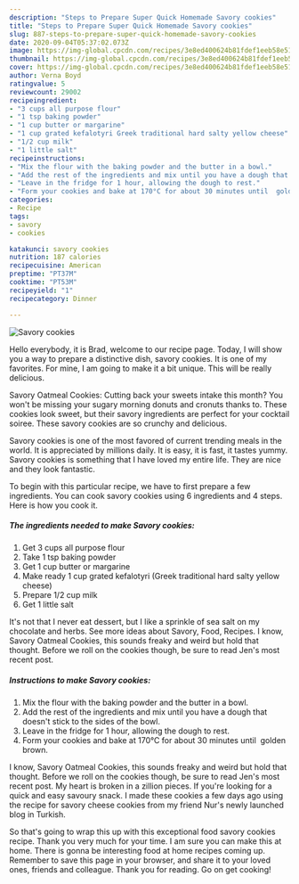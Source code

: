 ```yaml
---
description: "Steps to Prepare Super Quick Homemade Savory cookies"
title: "Steps to Prepare Super Quick Homemade Savory cookies"
slug: 887-steps-to-prepare-super-quick-homemade-savory-cookies
date: 2020-09-04T05:37:02.073Z
image: https://img-global.cpcdn.com/recipes/3e8ed400624b81fdef1eeb58e516dda8/751x532cq70/savory-cookies-recipe-main-photo.jpg
thumbnail: https://img-global.cpcdn.com/recipes/3e8ed400624b81fdef1eeb58e516dda8/751x532cq70/savory-cookies-recipe-main-photo.jpg
cover: https://img-global.cpcdn.com/recipes/3e8ed400624b81fdef1eeb58e516dda8/751x532cq70/savory-cookies-recipe-main-photo.jpg
author: Verna Boyd
ratingvalue: 5
reviewcount: 29002
recipeingredient:
- "3 cups all purpose flour"
- "1 tsp baking powder"
- "1 cup butter or margarine"
- "1 cup grated kefalotyri Greek traditional hard salty yellow cheese"
- "1/2 cup milk"
- "1 little salt"
recipeinstructions:
- "Mix the flour with the baking powder and the butter in a bowl."
- "Add the rest of the ingredients and mix until you have a dough that doesn&#39;t stick to the sides of the bowl."
- "Leave in the fridge for 1 hour, allowing the dough to rest."
- "Form your cookies and bake at 170°C for about 30 minutes until  golden brown."
categories:
- Recipe
tags:
- savory
- cookies

katakunci: savory cookies 
nutrition: 187 calories
recipecuisine: American
preptime: "PT37M"
cooktime: "PT53M"
recipeyield: "1"
recipecategory: Dinner

---
```



![Savory cookies](https://img-global.cpcdn.com/recipes/3e8ed400624b81fdef1eeb58e516dda8/751x532cq70/savory-cookies-recipe-main-photo.jpg)

Hello everybody, it is Brad, welcome to our recipe page. Today, I will show you a way to prepare a distinctive dish, savory cookies. It is one of my favorites. For mine, I am going to make it a bit unique. This will be really delicious.

Savory Oatmeal Cookies: Cutting back your sweets intake this month? You won&#39;t be missing your sugary morning donuts and cronuts thanks to. These cookies look sweet, but their savory ingredients are perfect for your cocktail soiree. These savory cookies are so crunchy and delicious.

Savory cookies is one of the most favored of current trending meals in the world. It is appreciated by millions daily. It is easy, it is fast, it tastes yummy. Savory cookies is something that I have loved my entire life. They are nice and they look fantastic.


To begin with this particular recipe, we have to first prepare a few ingredients. You can cook savory cookies using 6 ingredients and 4 steps. Here is how you cook it.

<!--inarticleads1-->

##### The ingredients needed to make Savory cookies:

1. Get 3 cups all purpose flour
1. Take 1 tsp baking powder
1. Get 1 cup butter or margarine
1. Make ready 1 cup grated kefalotyri (Greek traditional hard salty yellow cheese)
1. Prepare 1/2 cup milk
1. Get 1 little salt


It&#39;s not that I never eat dessert, but I like a sprinkle of sea salt on my chocolate and herbs. See more ideas about Savory, Food, Recipes. I know, Savory Oatmeal Cookies, this sounds freaky and weird but hold that thought. Before we roll on the cookies though, be sure to read Jen&#39;s most recent post. 

<!--inarticleads2-->

##### Instructions to make Savory cookies:

1. Mix the flour with the baking powder and the butter in a bowl.
1. Add the rest of the ingredients and mix until you have a dough that doesn&#39;t stick to the sides of the bowl.
1. Leave in the fridge for 1 hour, allowing the dough to rest.
1. Form your cookies and bake at 170°C for about 30 minutes until  golden brown.


I know, Savory Oatmeal Cookies, this sounds freaky and weird but hold that thought. Before we roll on the cookies though, be sure to read Jen&#39;s most recent post. My heart is broken in a zillion pieces. If you&#39;re looking for a quick and easy savoury snack. I made these cookies a few days ago using the recipe for savory cheese cookies from my friend Nur&#39;s newly launched blog in Turkish. 

So that's going to wrap this up with this exceptional food savory cookies recipe. Thank you very much for your time. I am sure you can make this at home. There is gonna be interesting food at home recipes coming up. Remember to save this page in your browser, and share it to your loved ones, friends and colleague. Thank you for reading. Go on get cooking!
